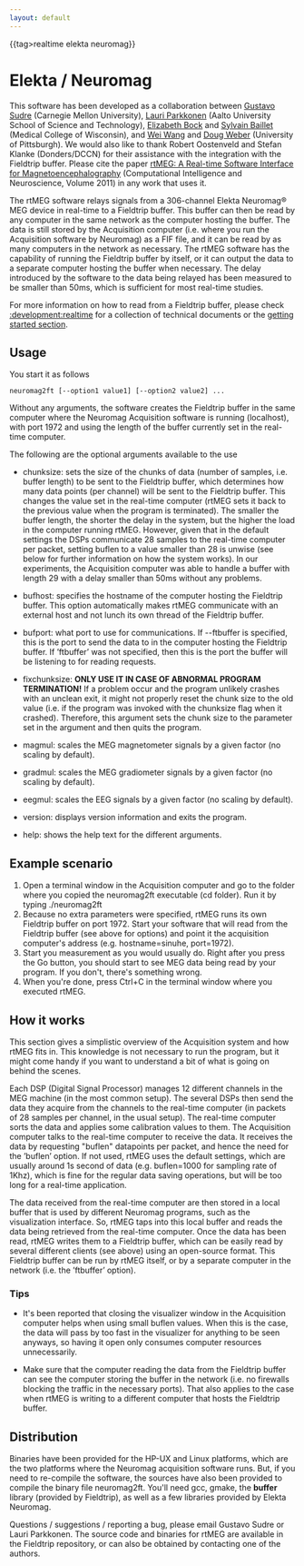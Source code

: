 ```yaml
---
layout: default
---
```


{{tag>realtime elekta neuromag}}

# Elekta / Neuromag

This software has been developed as a collaboration between [Gustavo Sudre](/gsudre@andrew.cmu.edu) (Carnegie Mellon University), [Lauri Parkkonen](/lauri@neuro.hut.fi) (Aalto University School of Science and Technology), [Elizabeth Bock](/ebock@mcw.edu) and [Sylvain Baillet](/sbaillet@mcw.edu) (Medical College of Wisconsin), and [Wei Wang](/wangwei3@pitt.edu) and [Doug Weber](/djw50@pitt.edu) (University of Pittsburgh). We would also like to thank Robert Oostenveld and Stefan Klanke (Donders/DCCN) for their assistance with the integration with the Fieldtrip buffer. Please cite the paper [rtMEG: A Real-time Software Interface for Magnetoencephalography](http://www.hindawi.com/journals/cin/2011/327953/) (Computational Intelligence and Neuroscience,
Volume 2011) in any work that uses it.

The rtMEG software relays signals from a 306-channel Elekta Neuromag® MEG device in real-time to a Fieldtrip buffer. This buffer can then be read by any computer in the same network as the computer hosting the buffer. The data is still stored by the Acquisition computer (i.e. where you run the Acquisition software by Neuromag) as a FIF file, and it can be read by as many computers in the network as necessary. The rtMEG software has the capability of running the Fieldtrip buffer by itself, or it can output the data to a separate computer hosting the buffer when necessary. The delay introduced by the software to the data being relayed has been measured to be smaller than 50ms, which is sufficient for most real-time studies. 

For more information on how to read from a Fieldtrip buffer, please check [:development:realtime](/development/realtime) for a collection of technical documents or the [getting started section](/getting_started/realtime).


## Usage

You start it as follows

    neuromag2ft [--option1 value1] [--option2 value2] ...

Without any arguments, the software creates the Fieldtrip buffer in the same computer where the Neuromag Acquisition software is running (localhost), with port 1972 and using the length of the buffer currently set in the real-time computer.

The following are the optional arguments available to the use

*  chunksize: sets the size of the chunks of data (number of samples, i.e. buffer length) to be sent to the Fieldtrip buffer, which determines how many data points (per channel) will be sent to the Fieldtrip buffer. This changes the value set in the real-time computer (rtMEG sets it back to the previous value when the program is terminated). The smaller the buffer length, the shorter the delay in the system, but the higher the load in the computer running rtMEG. However, given that in the default settings the DSPs communicate 28 samples to the real-time computer per packet, setting buflen to a value smaller than 28 is unwise (see below for further information on how the system works). In our experiments, the Acquisition computer was able to handle a buffer with length 29 with a delay smaller than 50ms without any problems. 

*  bufhost: specifies the hostname of the computer hosting the Fieldtrip buffer. This option automatically makes rtMEG communicate with an external host and not lunch its own thread of the Fieldtrip buffer.

*  bufport: what port to use for communications. If --ftbuffer is specified, this is the port to send the data to in the computer hosting the Fieldtrip buffer. If ’ftbuffer’ was not specified, then this is the port the buffer will be listening to for reading requests.  

*  fixchunksize: **ONLY USE IT IN CASE OF ABNORMAL PROGRAM TERMINATION!** If a problem occur and the program unlikely crashes with an unclean exit, it might not properly reset the chunk size to the old value (i.e. if the program was invoked with the chunksize flag when it crashed). Therefore, this argument sets the chunk size to the parameter set in the argument and then quits the program.

*  magmul: scales the MEG magnetometer signals by a given factor (no scaling by default).

*  gradmul: scales the MEG gradiometer signals by a given factor (no scaling by default).

*  eegmul: scales the EEG signals by a given factor (no scaling by default).

*  version: displays version information and exits the program.

*  help: shows the help text for the different arguments.


##  Example scenario

 1.  Open a terminal window in the Acquisition computer and go to the folder where you copied the neuromag2ft executable (cd folder). Run it by typing ./neuromag2ft
 2.  Because no extra parameters were specified, rtMEG runs its own Fieldtrip buffer on port 1972. Start your software that will read from the Fieldtrip buffer (see above for options) and point it the acquisition computer's address (e.g. hostname=sinuhe, port=1972).
 3.  Start you measurement as you would usually do. Right after you press the Go button, you should start to see MEG data being read by your program. If you don't, there's something wrong.
 4.  When you're done, press Ctrl+C in the terminal window where you executed rtMEG. 


##  How it works

This section gives a simplistic overview of the Acquisition system and how rtMEG fits in. This knowledge is not necessary to run the program, but it might come handy if you want to understand a bit of what is going on behind the scenes.

Each DSP (Digital Signal Processor) manages 12 different channels in the MEG machine (in the most common setup). The several DSPs then send the data they acquire from the channels to the real-time computer (in packets of 28 samples per channel, in the usual setup). The real-time computer sorts the data and applies some calibration values to them. The Acquisition computer talks to the real-time computer to receive the data. It receives the data by requesting "buflen" datapoints per packet, and hence the need for the ’buflen’ option. If not used, rtMEG uses the default settings, which are usually around 1s second of data (e.g. buflen=1000 for sampling rate of 1Khz), which is fine for the regular data saving operations, but will be too long for a real-time application. 

The data received from the real-time computer are then stored in a local buffer that is used by different Neuromag programs, such as the visualization interface. So, rtMEG taps into this local buffer and reads the data being retrieved from the real-time computer. Once the data has been read, rtMEG writes them to a Fieldtrip buffer, which can be easily read by several different clients (see above) using an open-source format. This Fieldtrip buffer can be run by rtMEG itself, or by a separate computer in the network (i.e. the ’ftbuffer’ option). 


###  Tips


*  It's been reported that closing the visualizer window in the Acquisition computer helps when using small buflen values. When this is the case, the data will pass by too fast in the visualizer for anything to be seen anyways, so having it open only consumes computer resources unnecessarily.

*  Make sure that the computer reading the data from the Fieldtrip buffer can see the computer storing the buffer in the network (i.e. no firewalls blocking the traffic in the necessary ports). That also applies to the case when rtMEG is writing to a different computer that hosts the Fieldtrip buffer.   


##   Distribution

Binaries have been provided for the HP-UX and Linux platforms, which are the two platforms where the Neuromag acquisition software runs. But, if you need to re-compile the software, the sources have also been provided to compile the binary file neuromag2ft. You'll need gcc, gmake, the **buffer** library (provided by Fieldtrip), as well as a few libraries provided by Elekta Neuromag.

Questions / suggestions / reporting a bug, please email Gustavo Sudre or Lauri Parkkonen. The source code and binaries for rtMEG are available in the Fieldtrip repository, or can also be obtained by contacting one of the authors.
